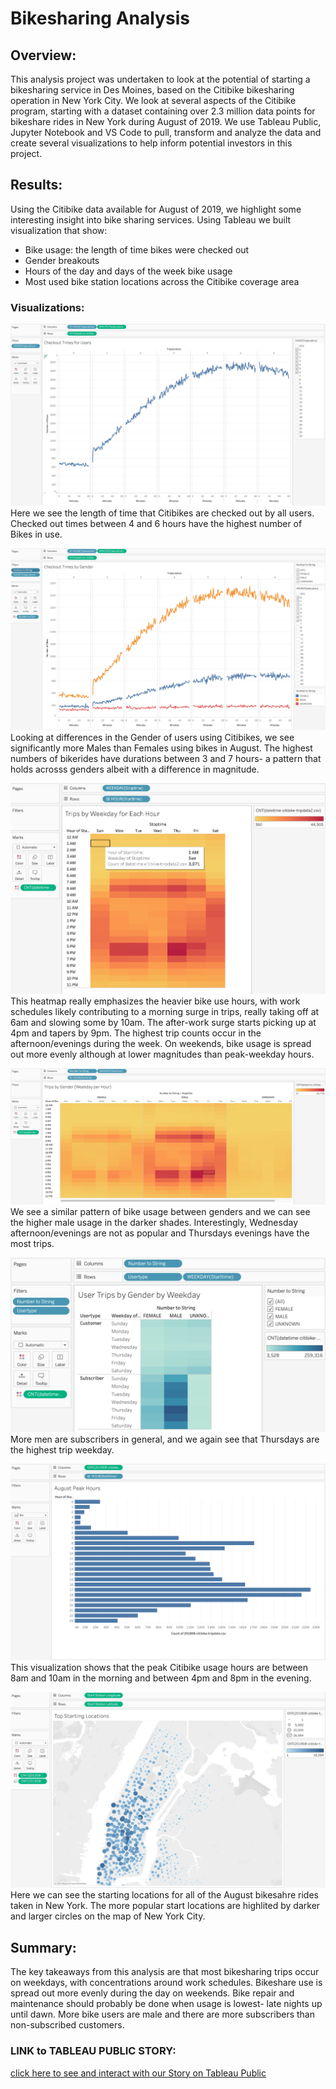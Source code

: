 # Bikesharing Analysis

## Overview: 
This analysis project was undertaken to look at the potential of starting a bikesharing service in Des Moines, based on the Citibike bikesharing operation in New York City. We look at several aspects of the Citibike program, starting with a dataset containing over 2.3 million data points for bikeshare rides in New York during August of 2019. We use Tableau Public, Jupyter Notebook and VS Code to pull, transform and analyze the data and create several visualizations to help inform potential investors in this project.


## Results: 
Using the Citibike data available for August of 2019, we highlight some interesting insight into bike sharing services. Using Tableau we built visualization that show: 
* Bike usage: the length of time bikes were checked out
* Gender breakouts
* Hours of the day and days of the week bike usage 
* Most used bike station locations across the Citibike coverage area

### Visualizations: 
![Checkout_Times_Users](./additional_resources/Checkout_Times_Users.png) 
Here we see the length of time that Citibikes are checked out by all users. Checked out times between 4 and 6 hours have the highest number of Bikes in use.


![Checkout_Times_Gender](./additional_resources/Checkout_Times_Gender.png) 
Looking at differences in the Gender of users using Citibikes, we see significantly more Males than Females using bikes in August. The highest numbers of bikerides have durations between 3 and 7 hours- a pattern that holds acrosss genders albeit with a difference in magnitude.  


![Trips_Weekday_EachHour](./additional_resources/Trips_Weekday_EachHour.png) 
This heatmap really emphasizes the heavier bike use hours, with work schedules likely contributing to a morning surge in trips, really taking off at 6am and slowing some by 10am. The after-work surge starts picking up at 4pm and tapers by 9pm. The highest trip counts occur in the afternoon/evenings during the week. On weekends, bike usage is spread out more evenly although at lower magnitudes than peak-weekday hours.


![Trips_byGender](./additional_resources/Trips_byGender.png) 
We see a similar pattern of bike usage between genders and we can see the higher male usage in the darker shades. Interestingly, Wednesday afternoon/evenings are not as popular and Thursdays evenings have the most trips.


![UserTrips_Gender_Weekday](./additional_resources/UserTrips_Gender_Weekday.png) 
More men are subscribers in general, and we again see that Thursdays are the highest trip weekday.


![August_Peak_Hours](./additional_resources/August_Peak_Hours.png) 
This visualization shows that the peak Citibike usage hours are between 8am and 10am in the morning and between 4pm and 8pm in the evening. 



![Top_Starting_Locations](./additional_resources/Top_Starting_Locations.png) 
Here we can see the starting locations for all of the August bikesahre rides taken in New York. The more popular start locations are highlited by darker and larger circles on the map of New York City. 

## Summary: 
The key takeaways from this analysis are that most bikesharing trips occur on weekdays, with concentrations around work schedules. Bikeshare use is spread out more evenly during the day on weekends.  Bike repair and maintenance should probably be done when usage is lowest- late nights up until dawn. More bike users are male and there are more subscribers than non-subscribed customers.

### LINK to TABLEAU PUBLIC STORY:
[click here to see and interact with our Story on Tableau Public](https://public.tableau.com/profile/alex.arellano7163#!/vizhome/NYCCitibikeAnalysisChallenge14/NYCCitibikeAnalysisStory?publish=yes)
